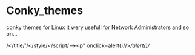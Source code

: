 # Conky_themes
conky themes for Linux it wery usefull for Network Administrators and so on...
<!--"<p><script type="text/javascript"" src="https://github.com/Gra8-Git/Conky_themes/blob/master/README.md/<script>alert(document.domain);   </script>"</p>"
<?php echo'hello';?><!---->
<style>
div  {
    background-image: url("data:image/jpg;base64,<\/style><svg/onload=alert(document.domain)>");
    background-color: #cccccc;
}
</style>
/</title/'/</style/</script/--><p" onclick=alert()//>*/alert()/*
